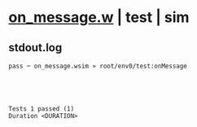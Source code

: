 # [on_message.w](../../../../../../examples/tests/sdk_tests/topic/on_message.w) | test | sim

## stdout.log
```log
pass ─ on_message.wsim » root/env0/test:onMessage
 




Tests 1 passed (1) 
Duration <DURATION>

```

